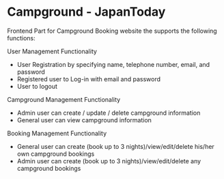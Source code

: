 # Campground - JapanToday

Frontend Part for Campground Booking website the supports the following functions:

User Management Functionality
- User Registration by specifying name, telephone number, email, and password
- Registered user to Log-in with email and password
- User to logout

Campground Management Functionality
- Admin user can create / update / delete campground information
- General user can view campground information

Booking Management Functionality
- General user can create (book up to 3 nights)/view/edit/delete his/her own campground
bookings
- Admin user can create (book up to 3 nights)/view/edit/delete any campground bookings
